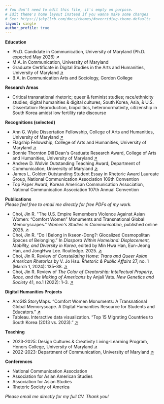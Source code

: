 ```yaml
---
# You don't need to edit this file, it's empty on purpose.
# Edit theme's home layout instead if you wanna make some changes
# See: https://jekyllrb.com/docs/themes/#overriding-theme-defaults
layout: single
author_profile: true
---
```


**Education**  
- Ph.D. Candidate in Communication, University of Maryland (Ph.D. expected May 2026) [↗](https://communication.umd.edu/)    
- M.A. in Communication, University of Maryland    
- Graduate Certificate in Digital Studies in the Arts and Humanities, University of Maryland [↗](https://www.dsah.umd.edu/)    
- B.A. in Communication Arts and Sociology, Gordon College  

**Research Areas**  
- Critical transnational rhetoric; queer & feminist studies; race/ethnicity studies; digital humanities & digital cultures; South Korea, Asia, & U.S.  
- Dissertation: Reproduction, biopolitics, heteronormativity, citizenship in South Korea amidst low fertility rate discourse  

**Recognitions (selected)**  
- Ann G. Wylie Dissertation Fellowship, College of Arts and Humanities, University of Maryland [↗](https://gradschool.umd.edu/funding/student-fellowships-awards/dissertation-fellowship)
- Flagship Fellowship, College of Arts and Humanities, University of Maryland [↗](https://gradschool.umd.edu/funding/student-fellowships-awards/flagship-fellowship)
- Bonnie Thornton Dill Dean's Graduate Research Award, College of Arts and Humanities, University of Maryland [↗](https://arhu.umd.edu/academics/graduate-studies/fellowships-grants-awards) 
- Andrew D. Wolvin Outstanding Teaching Award, Department of Communication, University of Maryland [↗](https://communication.umd.edu/news/2024-annual-departmental-awards)
- James L. Golden Outstanding Student Essay in Rhetoric Award Laureate Group, National Communication Association 109th Convention  
- Top Paper Award, Korean American Communication Association, National Communication Association 107th Annual Convention

**Publications**   
_Please feel free to email me directly for free PDFs of my work._

- Choi, Jin R. "The U.S. Empire Remembers Violence Against Asian Women: “Comfort Women” Monuments and Transnational Global Memoryscapes." _Women's Studies in Communication_, published online 2025. [↗](https://doi.org/10.1080/07491409.2025.2489609) 
- Choi, Jin R. “Do I Belong in Ikseon-Dong?: Glocalized Cosmopolitan Spaces of Belonging.” In _Diaspora Within Homeland: Displacement, Mobility, and Diversity in Korea_, edited by Min Hwa Han, Eun-Jeong Han, and JongHwa Lee. Routledge. 2025. [↗](https://www.taylorfrancis.com/chapters/edit/10.4324/9781003452836-12/belong-ikseon-dong-jin-choi)
- Choi, Jin R. Review of _Constellating Home: Trans and Queer Asian American Rhetorics_ by V. Jo Hsu. _Rhetoric & Public Affairs_ 27, no. 1 (March 1, 2024): 135–38. [↗](https://doi.org/10.14321/rhetpublaffa.27.1.0135)
- Choi, Jin R. Review of _The Color of Creatorship: Intellectual Property, Race, and the Making of Americans_ by Anjali Vats. _New Genetics and Society_ 41, no.1 (2022): 1–3. [↗](https://doi.org/10.1080/14636778.2021.1951194)

**Digital Humanities Projects**  
- ArcGIS StoryMaps. “Comfort Women Monuments: A Transnational Global Memoryscape. A Digital Humanities Resource for Students and Educators.” [↗](https://arcg.is/008aze)
- Tableau. Interactive data visualization. “Top 15 Migrating Countries to South Korea (2013 vs. 2023).” [↗](https://public.tableau.com/views/Top15MigratingCountriestoSouthKorea2013vs_2023/Dashboard1?:language=en-US&:sid=&:redirect=auth&:display_count=n&:origin=viz_share_link)

**Teaching**  
- 2023-2025: Design Cultures & Creativity Living-Learning Program, Honors College, University of Maryland [↗](https://dcc.umd.edu/)
- 2022-2023: Department of Communication, University of Maryland [↗](https://communication.umd.edu/)  

**Conferences**  
- National Communication Association
- Association for Asian American Studies
- Association for Asian Studies
- Rhetoric Society of America  

_Please email me directly for my full CV. Thank you!_
